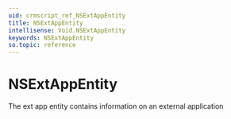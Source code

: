 ```yaml
---
uid: crmscript_ref_NSExtAppEntity
title: NSExtAppEntity
intellisense: Void.NSExtAppEntity
keywords: NSExtAppEntity
so.topic: reference
---
```


# NSExtAppEntity

The ext app entity contains information on an external application
